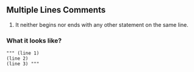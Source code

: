 ## Multiple Lines Comments

1. It neither begins nor ends with any other statement on the same line.

### What it looks like?
```
""" (line 1)
(line 2)
(line 3) """
```